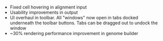 * Fixed cell hovering in alignment input
* Usability improvements in output
* UI overhaul in toolbar. All "windows" now open in tabs docked underneath the toolbar buttons. Tabs can be dragged out to undock the window
* ~30% rendering performance improvement in genome builder